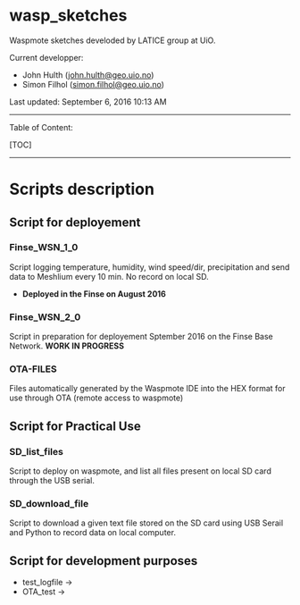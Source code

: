 # wasp_sketches
Waspmote sketches develoded by LATICE group at UiO. 

Current developper: 
- John Hulth	([john.hulth@geo.uio.no](john.hulth@geo.uio.no))
- Simon Filhol 	([simon.filhol@geo.uio.no](simon.filhol@geo.uio.no))

Last updated: September 6, 2016 10:13 AM

____
Table of Content:

[TOC]
___
# Scripts description

## Script for deployement

### Finse_WSN_1_0
Script logging temperature, humidity, wind speed/dir, precipitation and send data to Meshlium every 10 min. No 	record on local SD.  
- **Deployed in the Finse on August 2016**

### Finse_WSN_2_0
Script in preparation for deployement Sptember 2016 on the Finse Base Network.
**WORK IN PROGRESS**

### OTA-FILES
Files automatically generated by the Waspmote IDE into the HEX format for use through OTA (remote access to waspmote)

## Script for Practical Use
### SD_list_files
Script to deploy on waspmote, and list all files present on local SD card through the USB serial.

### SD_download_file
Script to download a given text file stored on the SD card using USB Serail and Python to record data on local computer.



## Script for development purposes
- test_logfile 	->	
- OTA_test ->
